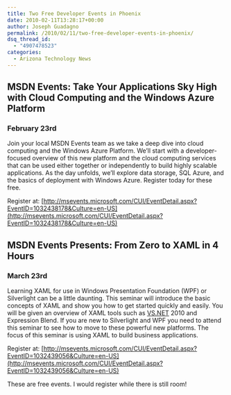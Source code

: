 ```yaml
---
title: Two Free Developer Events in Phoenix
date: 2010-02-11T13:28:17+00:00
author: Joseph Guadagno
permalink: /2010/02/11/two-free-developer-events-in-phoenix/
dsq_thread_id:
  - "4907478523"
categories:
  - Arizona Technology News
---
```

## MSDN Events: Take Your Applications Sky High with Cloud Computing and the Windows Azure Platform

### February 23rd

Join your local MSDN Events team as we take a deep dive into cloud computing and the Windows Azure Platform. We’ll start with a developer-focused overview of this new platform and the cloud computing services that can be used either together or independently to build highly scalable applications. As the day unfolds, we’ll explore data storage, SQL Azure, and the basics of deployment with Windows Azure. Register today for these free.

Register at: [http://msevents.microsoft.com/CUI/EventDetail.aspx?EventID=1032438178&Culture=en-US](http://msevents.microsoft.com/CUI/EventDetail.aspx?EventID=1032438178&Culture=en-US)

## MSDN Events Presents: From Zero to XAML in 4 Hours

### March 23rd

Learning XAML for use in Windows Presentation Foundation (WPF) or Silverlight can be a little daunting. This seminar will introduce the basic concepts of XAML and show you how to get started quickly and easily. You will be given an overview of XAML tools such as [VS.NET](http://VS.NET) 2010 and Expression Blend. If you are new to Silverlight and WPF you need to attend this seminar to see how to move to these powerful new platforms. The focus of this seminar is using XAML to build business applications.

Register at: [http://msevents.microsoft.com/CUI/EventDetail.aspx?EventID=1032439056&Culture=en-US](http://msevents.microsoft.com/CUI/EventDetail.aspx?EventID=1032439056&Culture=en-US)

These are free events.  I would register while there is still room!